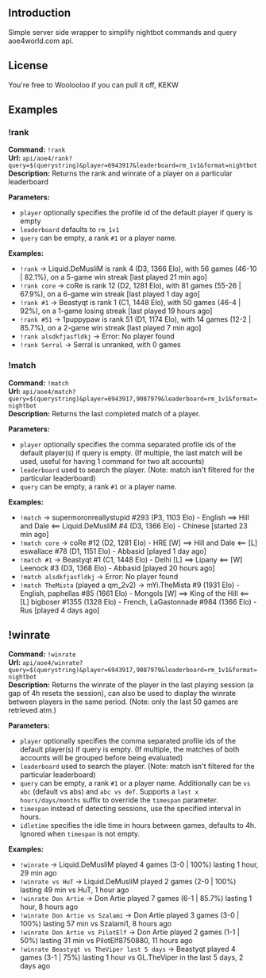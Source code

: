 
## Introduction

Simple server side wrapper to simplify nightbot commands and query aoe4world.com api.

## License

You're free to Woolooloo if you can pull it off, KEKW

## Examples

### !rank

**Command:** `!rank`   
**Url:** `api/aoe4/rank?query=$(querystring)&player=6943917&leaderboard=rm_1v1&format=nightbot`  
**Description:** Returns the rank and winrate of a player on a particular leaderboard

**Parameters:**   
- `player` optionally specifies the profile id of the default player if query is empty   
- `leaderboard` defaults to `rm_1v1`  
- `query` can be empty, a rank `#1` or a player name.

**Examples:**
- `!rank` -> Liquid.DeMusliM is rank 4 (D3, 1366 Elo), with 56 games (46-10 | 82.1%), on a 5-game win streak [last played 21 min ago]   
- `!rank core` -> coRe is rank 12 (D2, 1281 Elo), with 81 games (55-26 | 67.9%), on a 6-game win streak [last played 1 day ago]   
- `!rank #1` -> Beastyqt is rank 1 (C1, 1448 Elo), with 50 games (46-4 | 92%), on a 1-game losing streak [last played 19 hours ago]   
- `!rank #51` -> 1puppypaw is rank 51 (D1, 1174 Elo), with 14 games (12-2 | 85.7%), on a 2-game win streak [last played 7 min ago]
- `!rank alsdkfjasfldkj` -> Error: No player found
- `!rank Serral` -> Serral is unranked, with 0 games

### !match

**Command:** `!match`  
**Url:** `api/aoe4/match?query=$(querystring)&player=6943917,9087979&leaderboard=rm_1v1&format=nightbot`  
**Description:** Returns the last completed match of a player.  

**Parameters:**   
- `player` optionally specifies the comma separated profile ids of the default player(s) if query is empty. (If multiple, the last match will be used, useful for having 1 command for two alt accounts)
- `leaderboard` used to search the player. (Note: match isn't filtered for the particular leaderboard)
- `query` can be empty, a rank `#1` or a player name.

**Examples:**   
- `!match` -> supermoronreallystupid #293 (P3, 1103 Elo) - English ==> Hill and Dale <== Liquid.DeMusliM #4 (D3, 1366 Elo) - Chinese [started 23 min ago]
- `!match core` -> coRe #12 (D2, 1281 Elo) - HRE [W] ==> Hill and Dale <== [L] eswallace #78 (D1, 1151 Elo) - Abbasid [played 1 day ago]
- `!match #1` -> Beastyqt #1 (C1, 1448 Elo) - Delhi [L] ==> Lipany <== [W] Leenock #3 (D3, 1368 Elo) - Abbasid [played 20 hours ago]
- `!match alsdkfjasfldkj` -> Error: No player found
- `!match TheMista` (played a qm_2v2) ->  mYi.TheMista #9 (1931 Elo) - English, paphellas #85 (1661 Elo) - Mongols [W] ==> King of the Hill <== [L] bigboser #1355 (1328 Elo) - French, LaGastonnade #984 (1366 Elo) - Rus [played 4 days ago]

## !winrate

**Command:** `!winrate`  
**Url:** `api/aoe4/winrate?query=$(querystring)&player=6943917,9087979&leaderboard=rm_1v1&format=nightbot`  
**Description:** Returns the winrate of the player in the last playing session (a gap of 4h resets the session), can also be used to display the winrate between players in the same period. (Note: only the last 50 games are retrieved atm.)

**Parameters:**   
- `player` optionally specifies the comma separated profile ids of the default player(s) if query is empty. (If multiple, the matches of both accounts will be grouped before being evaluated)
- `leaderboard` used to search the player. (Note: match isn't filtered for the particular leaderboard)
- `query` can be empty, a rank `#1` or a player name. Additionally can be `vs abc` (default vs abs) and `abc vs def`. Supports a `last x hours/days/months` suffix to override the `timespan` parameter.
- `timespan` instead of detecting sessions, use the specified interval in hours. 
- `idletime` specifies the idle time in hours between games, defaults to 4h. Ignored when `timespan` is not empty.

**Examples:**   
- `!winrate` -> Liquid.DeMusliM played 4 games (3-0 | 100%) lasting 1 hour, 29 min ago
- `!winrate vs HuT` -> Liquid.DeMusliM played 2 games (2-0 | 100%) lasting 49 min vs HuT, 1 hour ago
- `!winrate Don Artie` -> Don Artie played 7 games (6-1 | 85.7%) lasting 1 hour, 8 hours ago
- `!winrate Don Artie vs Szalami` -> Don Artie played 3 games (3-0 | 100%) lasting 57 min vs Szalami1, 8 hours ago
- `!winrate Don Artie vs PilotElf` -> Don Artie played 2 games (1-1 | 50%) lasting 31 min vs PilotElf8750880, 11 hours ago
- `!winrate Beastyqt vs TheViper last 5 days` -> Beastyqt played 4 games (3-1 | 75%) lasting 1 hour vs GL.TheViper in the last 5 days, 2 days ago
